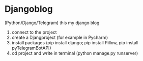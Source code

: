 # Djangoblog
(Python/Django/Telegram)
this my django blog

1) connect to the project
2) create a Djangproject (for example in Pycharm)
3) install packages (pip install django; pip install Pillow, pip install pyTelegramBotAPI)
4) cd project and write in terminal (python manage.py runserver)
